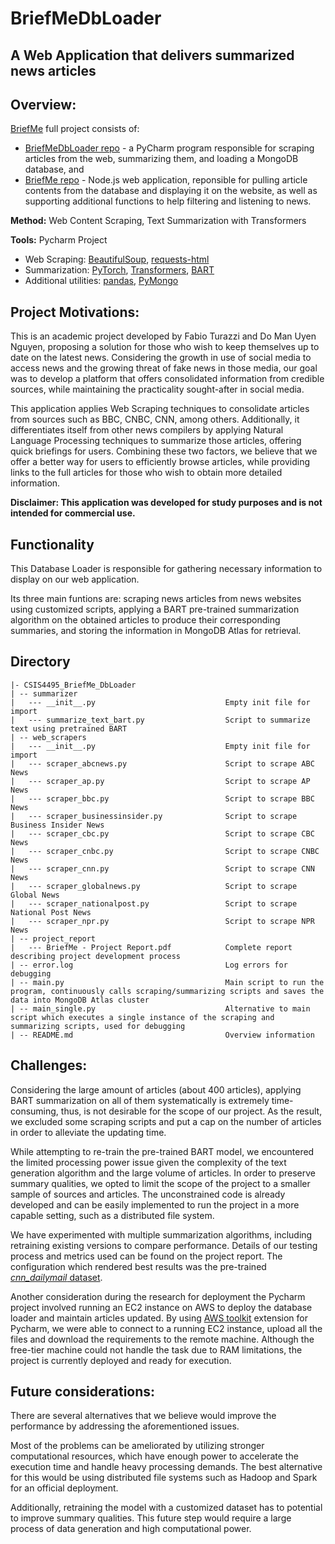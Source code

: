 # BriefMeDbLoader
## A Web Application that delivers summarized news articles

## Overview:

[BriefMe](https://briefmenews.herokuapp.com/) full project consists of:
- [BriefMeDbLoader repo](https://github.com/fabioturazzi/BriefMeDbLoader) - a PyCharm program responsible for scraping articles from the web, summarizing them, and loading a MongoDB database, and 
- [BriefMe repo](https://github.com/fabioturazzi/BriefMe) - Node.js web application, reponsible for pulling article contents from the database and displaying it on the website, as well as supporting additional functions to help filtering and listening to news.  

**Method:** Web Content Scraping, Text Summarization with Transformers

**Tools:** Pycharm Project
- Web Scraping: [BeautifulSoup](https://www.crummy.com/software/BeautifulSoup/bs4/doc/), [requests-html](https://pypi.org/project/requests-html/)
- Summarization: [PyTorch](https://pytorch.org/), [Transformers](https://huggingface.co/transformers/), [BART](https://huggingface.co/transformers/model_doc/bart.html)
- Additional utilities: [pandas](https://pandas.pydata.org/docs/index.html), [PyMongo](https://pymongo.readthedocs.io/en/stable/)

## Project Motivations:
This is an academic project developed by Fabio Turazzi and Do Man Uyen Nguyen, proposing a solution for those who wish to keep themselves up to date on the latest news. Considering the growth in use of social media to access news and the growing threat of fake news in those media, our goal was to develop a platform that offers consolidated information from credible sources, while maintaining the practicality sought-after in social media.

This application applies Web Scraping techniques to consolidate articles from sources such as BBC, CNBC, CNN, among others. Additionally, it differentiates itself from other news compilers by applying Natural Language Processing techniques to summarize those articles, offering quick briefings for users. Combining these two factors, we believe that we offer a better way for users to efficiently browse articles, while providing links to the full articles for those who wish to obtain more detailed information.

**Disclaimer: This application was developed for study purposes and is not intended for commercial use.**

## Functionality

This Database Loader is responsible for gathering necessary information to display on our web application. 

Its three main funtions are: scraping news articles from news websites using customized scripts, applying a BART pre-trained summarization algorithm on the obtained articles to produce their corresponding summaries, and storing the information in MongoDB Atlas for retrieval. 

## Directory
```
|- CSIS4495_BriefMe_DbLoader
| -- summarizer
|   --- __init__.py                             Empty init file for import
|   --- summarize_text_bart.py                  Script to summarize text using pretrained BART
| -- web_scrapers
|   --- __init__.py                             Empty init file for import
|   --- scraper_abcnews.py                      Script to scrape ABC News
|   --- scraper_ap.py                           Script to scrape AP News
|   --- scraper_bbc.py                          Script to scrape BBC News
|   --- scraper_businessinsider.py              Script to scrape Business Insider News
|   --- scraper_cbc.py                          Script to scrape CBC News
|   --- scraper_cnbc.py                         Script to scrape CNBC News
|   --- scraper_cnn.py                          Script to scrape CNN News
|   --- scraper_globalnews.py                   Script to scrape Global News
|   --- scraper_nationalpost.py                 Script to scrape National Post News
|   --- scraper_npr.py                          Script to scrape NPR News
| -- project_report
|   --- BriefMe - Project Report.pdf            Complete report describing project development process
| -- error.log                                  Log errors for debugging
| -- main.py                                    Main script to run the program, continuously calls scraping/summarizing scripts and saves the data into MongoDB Atlas cluster
| -- main_single.py                             Alternative to main script which executes a single instance of the scraping and summarizing scripts, used for debugging 
| -- README.md                                  Overview information

```

## Challenges:
Considering the large amount of articles (about 400 articles), applying BART summarization on all of them systematically is extremely time-consuming, thus, is not desirable for the scope of our project. As the result, we excluded some scraping scripts and put a cap on the number of articles in order to alleviate the updating time.  

While attempting to re-train the pre-trained BART model, we encountered the limited processing power issue given the complexity of the text generation algorithm and the large volume of articles. In order to preserve summary qualities, we opted to limit the scope of the project to a smaller sample of sources and articles. The unconstrained code is already developed and can be easily implemented to run the project in a more capable setting, such as a distributed file system. 

We have experimented with multiple summarization algorithms, including retraining existing versions to compare performance. Details of our testing process and metrics used can be found on the project report. The configuration which rendered best results was the pre-trained [*cnn_dailymail* dataset](https://www.tensorflow.org/datasets/catalog/cnn_dailymail).

Another consideration during the research for deployment the Pycharm project involved running an EC2 instance on AWS to deploy the database loader and maintain articles updated. By using [AWS toolkit](https://aws.amazon.com/pycharm/) extension for Pycharm, we were able to connect to a running EC2 instance, upload all the files and download the requirements to the remote machine. Although the free-tier machine could not handle the task due to RAM limitations, the project is currently deployed and ready for execution. 

## Future considerations:
There are several alternatives that we believe would improve the performance by addressing the aforementioned issues.

Most of the problems can be ameliorated by utilizing stronger computational resources, which have enough power to accelerate the execution time and handle heavy processing demands. The best alternative for this would be using distributed file systems such as Hadoop and Spark for an official deployment. 

Additionally, retraining the model with a customized dataset has to potential to improve summary qualities. This future step would require a large process of data generation and high computational power. 
